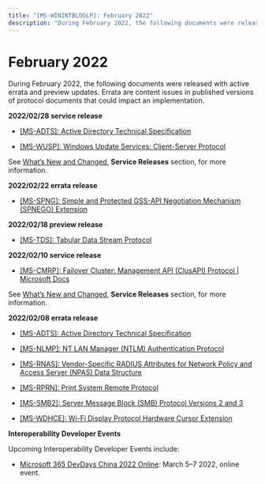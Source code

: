 ```yaml
---
title: "[MS-WININTBLOGLP]: February 2022"
description: "During February 2022, the following documents were released with active errata and preview updates. Errata are content issues in published"
---
```


# February 2022

<p> </p>
<p>During February 2022, the following documents were released
with active errata and preview updates. Errata are content issues in published
versions of protocol documents that could impact an implementation.</p>

<p><b>2022/02/28 service release</b></p>

<ul><li><p><span><span><span>  </span></span></span><span><a href="https://docs.microsoft.com/en-us/openspecs/windows_protocols/ms-winerrata/fe563333-6e4f-4198-9bf5-741a523cd0d7">[MS-ADTS]:
Active Directory Technical Specification</a></span></p>

</li><li><p><span><span><span>  </span></span></span><span><a href="https://docs.microsoft.com/en-us/openspecs/windows_protocols/ms-winerrata/7468bc26-8a0b-4f6d-8af1-99bd15a73064">[MS-WUSP]:
Windows Update Services: Client-Server Protocol</a></span></p>

</li></ul><p>See <span><a href="https://docs.microsoft.com/en-us/openspecs/windows_protocols/ms-winprotlp/e168a474-7de2-421c-b460-91adf87692a3">What’s
New and Changed</a></span>, <b>Service Releases</b> section, for more
information. </p>

<p><b>2022/02/22 errata release</b></p>

<ul><li><p><span><span><span>  </span></span></span><span><a href="https://docs.microsoft.com/en-us/openspecs/windows_protocols/ms-winerrata/1848997c-5351-48f3-a6ac-30519f41244b">[MS-SPNG]:
Simple and Protected GSS-API Negotiation Mechanism (SPNEGO) Extension</a></span></p>

</li></ul><p><b>2022/02/18 preview release</b></p>

<ul><li><p><span><span> 
</span></span><span><a href="https://winprotocoldoc.blob.core.windows.net/productionwindowsarchives/MS-TDS/%5bMS-TDS%5d-220218-diff.pdf">[MS-TDS]:
Tabular Data Stream Protocol</a></span></p>

</li></ul><p><b>2022/02/10 service release</b></p>

<ul><li><p><span><span> 
</span></span><span><a href="https://docs.microsoft.com/en-us/openspecs/windows_protocols/ms-winerrata/9be50d9e-fe1e-489a-b4b4-391ca57e53cb">[MS-CMRP]:
Failover Cluster: Management API (ClusAPI) Protocol | Microsoft Docs</a></span></p>

</li></ul><p>See <span><a href="https://docs.microsoft.com/en-us/openspecs/windows_protocols/ms-winprotlp/e168a474-7de2-421c-b460-91adf87692a3">What’s
New and Changed</a></span>, <b>Service Releases</b> section, for more
information. </p>

<p><b>2022/02/08 errata release</b></p>

<ul><li><p><span><span><span>  </span></span></span><span><a href="https://docs.microsoft.com/en-us/openspecs/windows_protocols/ms-winerrata/fe563333-6e4f-4198-9bf5-741a523cd0d7">[MS-ADTS]:
Active Directory Technical Specification</a></span></p>

</li><li><p><span><span> 
</span></span><span><a href="https://docs.microsoft.com/en-us/openspecs/windows_protocols/ms-winerrata/9ce693d1-c255-43cf-93be-14dbba80ed51">[MS-NLMP]:
NT LAN Manager (NTLM) Authentication Protocol</a></span></p>

</li><li><p><span><span> 
</span></span><span><a href="https://docs.microsoft.com/en-us/openspecs/windows_protocols/ms-winerrata/2b8cc158-c375-4bdb-945e-2af7aecfa0c9">[MS-RNAS]:
Vendor-Specific RADIUS Attributes for Network Policy and Access Server (NPAS)
Data Structure</a></span></p>

</li><li><p><span><span> 
</span></span><span><a href="https://docs.microsoft.com/en-us/openspecs/windows_protocols/ms-winerrata/e6494ac5-0fa2-4430-a4b7-35fe4cf86881">[MS-RPRN]:
Print System Remote Protocol</a></span></p>

</li><li><p><span><span> 
</span></span><span><a href="https://docs.microsoft.com/en-us/openspecs/windows_protocols/ms-winerrata/2cdafcfa-ce51-426a-9678-630a505a1a35">[MS-SMB2]:
Server Message Block (SMB) Protocol Versions 2 and 3</a></span></p>

</li><li><p><span><span> 
</span></span><span><a href="https://docs.microsoft.com/en-us/openspecs/windows_protocols/ms-winerrata/5e3ff1c8-33ae-4e1c-a893-36ff988653b7">[MS-WDHCE]:
Wi-Fi Display Protocol Hardware Cursor Extension</a></span></p>

</li></ul><p><b>Interoperability
Developer Events</b></p>

<p>Upcoming
Interoperability Developer Events include: </p>

<ul><li><p><span><span> 
</span></span><span><a href="https://interopevents.com/en-us/china2022online">Microsoft 365 DevDays
China 2022 Online</a></span>: March 5–7 2022, online event. </p>

</li></ul>
                